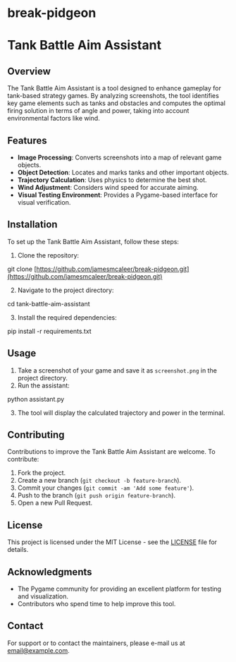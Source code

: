 # break-pidgeon

# Tank Battle Aim Assistant

## Overview

The Tank Battle Aim Assistant is a tool designed to enhance gameplay for tank-based strategy games. By analyzing screenshots, the tool identifies key game elements such as tanks and obstacles and computes the optimal firing solution in terms of angle and power, taking into account environmental factors like wind.

## Features

- **Image Processing**: Converts screenshots into a map of relevant game objects.
- **Object Detection**: Locates and marks tanks and other important objects.
- **Trajectory Calculation**: Uses physics to determine the best shot.
- **Wind Adjustment**: Considers wind speed for accurate aiming.
- **Visual Testing Environment**: Provides a Pygame-based interface for visual verification.

## Installation

To set up the Tank Battle Aim Assistant, follow these steps:

1. Clone the repository:

git clone [https://github.com/jamesmcaleer/break-pidgeon.git](https://github.com/jamesmcaleer/break-pidgeon.git)


2. Navigate to the project directory:

cd tank-battle-aim-assistant


3. Install the required dependencies:

pip install -r requirements.txt


## Usage

1. Take a screenshot of your game and save it as `screenshot.png` in the project directory.
2. Run the assistant:

python assistant.py


3. The tool will display the calculated trajectory and power in the terminal.

## Contributing

Contributions to improve the Tank Battle Aim Assistant are welcome. To contribute:

1. Fork the project.
2. Create a new branch (`git checkout -b feature-branch`).
3. Commit your changes (`git commit -am 'Add some feature'`).
4. Push to the branch (`git push origin feature-branch`).
5. Open a new Pull Request.

## License

This project is licensed under the MIT License - see the [LICENSE](LICENSE) file for details.

## Acknowledgments

- The Pygame community for providing an excellent platform for testing and visualization.
- Contributors who spend time to help improve this tool.

## Contact

For support or to contact the maintainers, please e-mail us at [email@example.com](mailto:email@example.com).
